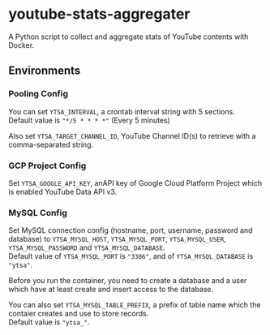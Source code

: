# youtube-stats-aggregater
A Python script to collect and aggregate stats of YouTube contents with Docker.

## Environments

### Pooling Config
You can set `YTSA_INTERVAL`, a crontab interval string with 5 sections.  
Default value is `"*/5 * * * *"` (Every 5 minutes)

Also set `YTSA_TARGET_CHANNEL_ID`, YouTube Channel ID(s) to retrieve with a comma-separated string.

### GCP Project Config
Set `YTSA_GOOGLE_API_KEY`, anAPI key of Google Cloud Platform Project which is enabled YouTube Data API v3.

### MySQL Config
Set MySQL connection config (hostname, port, username, password and database) to `YTSA_MYSQL_HOST`, `YTSA_MYSQL_PORT`, `YTSA_MYSQL_USER`, `YTSA_MYSQL_PASSWORD` and `YTSA_MYSQL_DATABASE`.  
Default value of `YTSA_MYSQL_PORT` is `"3306"`, and of `YTSA_MYSQL_DATABASE` is `"ytsa"`.

Before you run the container, you need to create a database and a user which have at least create and insert access to the database.

You can also set `YTSA_MYSQL_TABLE_PREFIX`, a prefix of table name which the contaier creates and use to store records.  
Default value is `"ytsa_"`.

